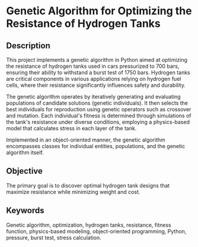 # Genetic Algorithm for Optimizing the Resistance of Hydrogen Tanks

## Description

This project implements a genetic algorithm in Python aimed at optimizing the resistance of hydrogen tanks used in cars pressurized to 700 bars, ensuring their ability to withstand a burst test of 1750 bars. Hydrogen tanks are critical components in various applications relying on hydrogen fuel cells, where their resistance significantly influences safety and durability.

The genetic algorithm operates by iteratively generating and evaluating populations of candidate solutions (genetic individuals). It then selects the best individuals for reproduction using genetic operators such as crossover and mutation. Each individual's fitness is determined through simulations of the tank's resistance under diverse conditions, employing a physics-based model that calculates stress in each layer of the tank.

Implemented in an object-oriented manner, the genetic algorithm encompasses classes for individual entities, populations, and the genetic algorithm itself.

## Objective

The primary goal is to discover optimal hydrogen tank designs that maximize resistance while minimizing weight and cost.

## Keywords

Genetic algorithm, optimization, hydrogen tanks, resistance, fitness function, physics-based modeling, object-oriented programming, Python, pressure, burst test, stress calculation.
